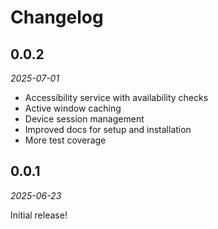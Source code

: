 Changelog
=========

0.0.2
-----

_2025-07-01_

* Accessibility service with availability checks
* Active window caching
* Device session management
* Improved docs for setup and installation
* More test coverage

0.0.1
-----

_2025-06-23_

Initial release!
